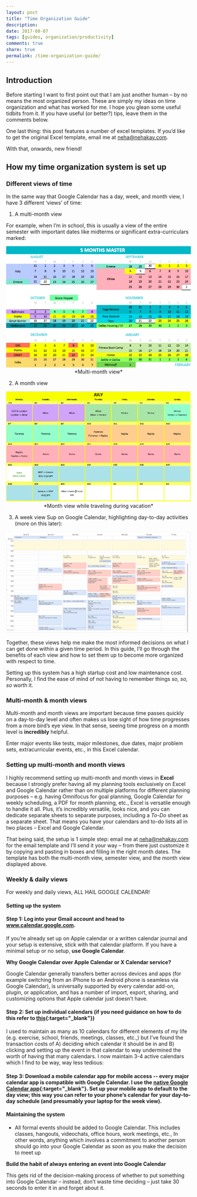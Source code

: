 ```yaml
---
layout: post
title: "Time Organization Guide"
description: 
date: 2017-08-07
tags: [guides, organization/productivity]
comments: true
share: true
permalink: /time-organization-guide/
---
```


## Introduction

Before starting I want to first point out that I am just another human – by no means the most organized person. These are simply my ideas on time organization and what has worked for me. I hope you glean some useful tidbits from it. If you have useful (or better?) tips, leave them in the comments below. 

One last thing: this post features a number of excel templates. If you’d like to get the original Excel template, email me at [neha@nehakay.com](mailto:neha@nehakay.com). 

With that, onwards, new friend! 

## How my time organization system is set up 

### Different views of time

In the same way that Google Calendar has a day, week, and month view, I have 3 different ‘views’ of time:

1.	A multi-month view

For example, when I’m in school, this is usually a view of the entire semester with important dates like midterms or significant extra-curriculars marked:

<p align="center">
  <img src="/images/time-org-guide-multi-month.png">
*Multi-month view*
</p>

2.	A month view 

<p align="center">
  <img src="/images/time-org-guide-italy-schedule.png">
*Month view while traveling during vacation*
</p>

3.	A week view 
Sup on Google Calendar, highlighting day-to-day activities (more on this later): 

<p align="center">
  <img src="/images/time-org-work-in-cal.png">
</p>

Together, these views help me make the most informed decisions on what I can get done within a given time period. In this guide, I’ll go through the benefits of each view and how to set them up to become more organized with respect to time.

Setting up this system has a high startup cost and low maintenance cost. Personally, I find the ease of mind of not having to remember things _so, so, so_ worth it.

### Multi-month & month views 
Multi-month and month views are important because time passes quickly on a day-to-day level and often makes us lose sight of how time progresses from a more bird’s eye view. In that sense, seeing time progress on a month level is __incredibly__ helpful. 

Enter major events like tests, major milestones, due dates, major problem sets, extracurricular events, etc., in this Excel calendar.

### Setting up multi-month and month views
I highly recommend setting up multi-month and month views in **Excel** because I strongly prefer having all my planning tools exclusively on Excel and Google Calendar rather than on multiple platforms for different planning purposes – e.g. having Omnifocus for goal planning, Google Calendar for weekly scheduling, a PDF for month planning, etc., Excel is versatile enough to handle it all. Plus, it’s incredibly versatile, looks nice, and you can dedicate separate sheets to separate purposes, including a _To-Do_ sheet as a separate sheet. That means you have your calendars and to-do lists all in two places – Excel and Google Calendar. 

That being said, the setup is 1 simple step: email me at [neha@nehakay.com](mailto:neha@nehakay.com) for the email template and I’ll send it your way – from there just customize it by copying and pasting in boxes and filling in the right month dates. The template has both the multi-month view, semester view, and the month view displayed above.

### Weekly & daily views 

For weekly and daily views, ALL HAIL GOOGLE CALENDAR! 

#### Setting up the system

#### Step 1: Log into your Gmail account and head to www.calendar.google.com.

If you’re already set up on Apple calendar or a written calendar journal and your setup is extensive, stick with that calendar platform. If you have a minimal setup or no setup, __use Google Calendar__.

__Why Google Calendar over Apple Calendar or X Calendar service?__

Google Calendar generally transfers better across devices and apps (for example switching from an iPhone to an Android phone is seamless via Google Calendar), is universally supported by every calendar add-on, plugin, or application, and has a number of import, export, sharing, and customizing options that Apple calendar just doesn’t have. 

#### Step 2: Set up individual calendars (if you need guidance on how to do this refer to [this](https://support.google.com/calendar/answer/37095?hl=en){:target="_blank"})

I used to maintain as many as 10 calendars for different elements of my life (e.g. exercise, school, friends, meetings, classes, etc.,) but I’ve found the transaction costs of A) deciding which calendar it should be in and B) clicking and setting up the event in that calendar to way undermined the worth of having that many calendars. I now maintain 3-4 active calendars which I find to be way, way less tedious: 

#### Step 3: Download a mobile calendar app for mobile access -- every major calendar app is compatible with Google Calendar. I use the [native Google Calendar app](https://www.google.com/calendar/about/){:target="_blank"}. Set up your mobile app to default to the day view; this way you can refer to your phone’s calendar for your day-to-day schedule (and presumably your laptop for the week view).

#### Maintaining the system
* All formal events should be added to Google Calendar. This includes classes, hangouts, videochats, office hours, work meetings, etc., In other words, anything which involves a commitment to another person should go into your Google Calendar as soon as you make the decision to meet up

__Build the habit of always entering an event into Google Calendar__

This gets rid of the decision-making process of whether to put something into Google Calendar – instead, don’t waste time deciding – just take 30 seconds to enter it in and forget about it.
